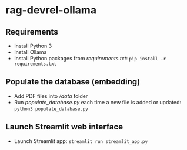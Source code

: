# rag-devrel-ollama
 
## Requirements

- Install Python 3
- Install Ollama
- Install Python packages from _requirements.txt_:
`pip install -r requirements.txt`

## Populate the database (embedding)

- Add PDF files into _/data_ folder
- Run _populate_database.py_ each time a new file is added or updated:
`python3 populate_database.py`

## Launch Streamlit web interface

- Launch Streamlit app:
`streamlit run streamlit_app.py`
